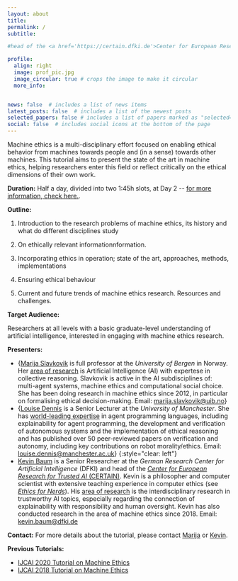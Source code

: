 ```yaml
---
layout: about
title: 
permalink: /
subtitle:  

#head of the <a href='https://certain.dfki.de'>Center for European Research in Trusted AI (CERTAIN)</a> and deputy head at the reserach department for <a href='https://www.dfki.de/nmm'>Neuro-Mechanistic Modeling (NMM)</a> at <a href='https://www.dfki.de/web'>German Research Center for Artificial Intelligence (DFKI)</a>. Saarbrücken. Germany. 

profile:
  align: right
  image: prof_pic.jpg
  image_circular: true # crops the image to make it circular
  more_info: 


news: false  # includes a list of news items
latest_posts: false  # includes a list of the newest posts
selected_papers: false # includes a list of papers marked as "selected={true}"
social: false  # includes social icons at the bottom of the page
---
```

<script src="https://kit.fontawesome.com/568534ed70.js" crossorigin="anonymous"></script>




Machine ethics is a multi-disciplinary effort focused on enabling ethical behavior from machines towards people and (in a sense) towards other machines. This tutorial aims to present the state of the art in machine ethics, helping researchers enter this field or reflect critically on the ethical dimensions of their own work.



**Duration:**
Half a day, divided into two 1:45h slots, at Day 2 -- [for more information, check here.](https://ijcai24.org/tutorials/).

**Outline:**
1. Introduction to the research problems of machine ethics, its history and what do different disciplines study

2. On ethically relevant informationnformation.

3. Incorporating ethics in operation; state of the art, approaches, methods, implementations

4. Ensuring ethical behaviour

5. Current and future trends of machine ethics research. Resources and challenges.

**Target Audience:**

Researchers at all levels with a basic graduate-level understanding of artificial intelligence, interested in engaging with machine ethics research.


**Presenters:**
- {[Marija Slavkovik](https://slavkovik.com/) is full professor at the _University of Bergen_ in Norway. Her [area of research](https://scholar.google.de/citations?hl=de&user=TVmqPq0AAAAJ) is Artificial Intelligence (AI) with expertese in collective reasoning. Slavkovik is active in the AI subdisciplines of: multi-agent systems, machine ethics and computational social choice. She has been doing research in machine ethics since 2012, in particular on formalising ethical decision-making. Email: [marija.slavkovik@uib.no](mailto:marija.slavkovik@uib.no)}
- {[Louise Dennis](https://personalpages.manchester.ac.uk/staff/louise.dennis/) is a Senior Lecturer at the _University of Manchester_. She has [world-leading expertise](https://scholar.google.de/citations?user=5d8ouI8AAAAJ) in agent programming languages, including explainability for agent programming, the development and verification of autonomous systems and the implementation of ethical reasoning and has published over 50 peer-reviewed papers on verification and autonomy, including key contributions on robot morality/ethics.  Email: [louise.dennis@manchester.ac.uk](mailto:louise.dennis@manchester.ac.uk)}
{:style="clear: left"}
- [Kevin Baum](https://kevinbaum.de) is a Senior Researcher at the _German Research Center for Artificial Intelligence_ (DFKI) and head of the [_Center for European Research for Trusted AI_ (CERTAIN)](https://certain.dfki.de/). Kevin is a philosopher and computer scientist with extensive teaching experience in computer ethics (see [_Ethics for Nerds_](https://www.volkswagenstiftung.de/en/news/story/ethics-nerds)). His [area of research](https://scholar.google.de/citations?hl=de&user=v3YfPJIAAAAJ) is the interdisciplinary research in trustworthy AI topics, especially regarding the connection of explainability with responsibility and human oversight. Kevin has also conducted research in the area of machine ethics since 2018. Email: [kevin.baum@dfki.de](mailto:kevin.baum@dfki.de)



**Contact:**
For more details about the tutorial, please contact [Marija](mailto:marija.slavkovik@uib.no) or [Kevin](mailto:kevin.baum@dfki.de).


**Previous Tutorials:**
* [IJCAI 2020 Tutorial on Machine Ethics](https://slavkovik.com/ijcaitutorial2020.html)
* [IJCAI 2018 Tutorial on Machine Ethics](https://slavkovik.com/ijcaitutorial.html)



